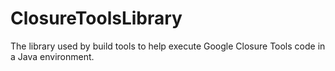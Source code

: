 ClosureToolsLibrary
===================

The library used by build tools to help execute Google Closure Tools code in a Java environment.